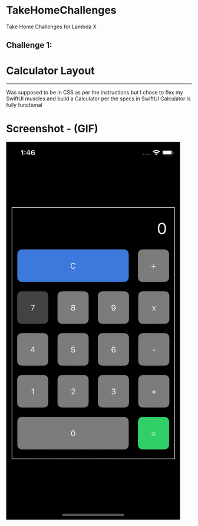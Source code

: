 # TakeHomeChallenges
Take Home Challenges for Lambda X

## Challenge 1:
# Calculator Layout
-------------------
Was supposed to be in CSS as per the instructions but I chose to flex my SwiftUI muscles and build a Calculator per the specs in SwiftUI
Calculator is fully functional

# Screenshot - (GIF)
![Calculator Screenshot](https://raw.githubusercontent.com/chadarutherford/TakeHomeChallenges/main/CalculatorTakeHomeProject/Screenshots/calculator.gif)
